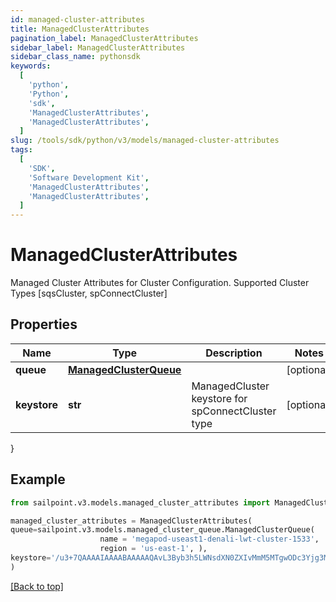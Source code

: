 ```yaml
---
id: managed-cluster-attributes
title: ManagedClusterAttributes
pagination_label: ManagedClusterAttributes
sidebar_label: ManagedClusterAttributes
sidebar_class_name: pythonsdk
keywords:
  [
    'python',
    'Python',
    'sdk',
    'ManagedClusterAttributes',
    'ManagedClusterAttributes',
  ]
slug: /tools/sdk/python/v3/models/managed-cluster-attributes
tags:
  [
    'SDK',
    'Software Development Kit',
    'ManagedClusterAttributes',
    'ManagedClusterAttributes',
  ]
---
```


# ManagedClusterAttributes

Managed Cluster Attributes for Cluster Configuration. Supported Cluster Types [sqsCluster, spConnectCluster]

## Properties

| Name | Type | Description | Notes |
| --- | --- | --- | --- |
| **queue** | [**ManagedClusterQueue**](managed-cluster-queue) |  | [optional] |
| **keystore** | **str** | ManagedCluster keystore for spConnectCluster type | [optional] |

}

## Example

```python
from sailpoint.v3.models.managed_cluster_attributes import ManagedClusterAttributes

managed_cluster_attributes = ManagedClusterAttributes(
queue=sailpoint.v3.models.managed_cluster_queue.ManagedClusterQueue(
                    name = 'megapod-useast1-denali-lwt-cluster-1533',
                    region = 'us-east-1', ),
keystore='/u3+7QAAAAIAAAABAAAAAQAvL3Byb3h5LWNsdXN0ZXIvMmM5MTgwODc3Yjg3MW'
)

```

[[Back to top]](#)
